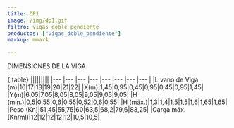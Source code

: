 ```yaml
---
title: DP1
image: /img/dp1.gif
filtro: vigas_doble_pendiente
productos: ["vigas_doble_pendiente"]
markup: mmark

---
```



DIMENSIONES DE LA VIGA

{.table}
|||||||||
|--- |--- |--- |--- |--- |--- |--- |--- |
|L vano de Viga (m)|16|17|18|19|20|21|22|
|X(m)|1,45|0,95|0,45|0,95|0,45|0,95|1,45|
|Y(m)|6,05|7,05|8,05|8,05|9,05|9,05|9,05|
|H (mín.)|0,5|0,55|0,6|0,55|0,52|0,6|0,55|
|H (máx.)|1,3|1,4|1,5|1,5|1,6|1,65|1,65|
|Peso (Kn)|51,45|55,75|60|63,5|68,2|79,6|83,25|
|Carga máx. (Kn/ml)|12|12|12|12|12|10,5|10,5|
